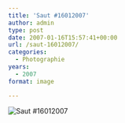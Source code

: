 ```yaml
---
title: 'Saut #16012007'
author: admin
type: post
date: 2007-01-16T15:57:41+00:00
url: /saut-16012007/
categories:
  - Photographie
years:
  - 2007
format: image

---
```

![Saut #16012007](./D200_20070114_150441_outb-16012007.jpg)